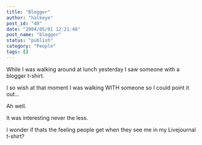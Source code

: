 ```yaml
---
title: "Blogger"
author: "halkeye"
post_id: "40"
date: "2004/05/01 12:21:46"
post_name: "blogger"
status: "publish"
category: "People"
tags: []
---
```


While I was walking around at lunch yesterday I saw someone with a blogger t-shirt.

I so wish at that moment I was walking WITH someone so I could point it out...

Ah well.

It was interesting never the less.

I wonder if thats the feeling people get when they see me in my Livejournal t-shirt?